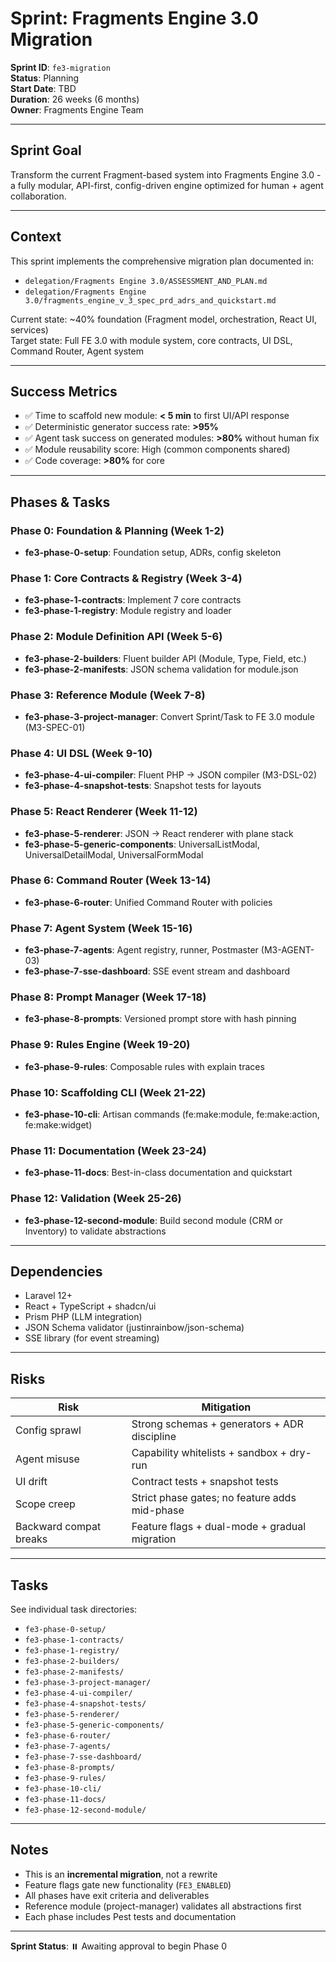 # Sprint: Fragments Engine 3.0 Migration

**Sprint ID**: `fe3-migration`  
**Status**: Planning  
**Start Date**: TBD  
**Duration**: 26 weeks (6 months)  
**Owner**: Fragments Engine Team

---

## Sprint Goal

Transform the current Fragment-based system into Fragments Engine 3.0 - a fully modular, API-first, config-driven engine optimized for human + agent collaboration.

---

## Context

This sprint implements the comprehensive migration plan documented in:
- `delegation/Fragments Engine 3.0/ASSESSMENT_AND_PLAN.md`
- `delegation/Fragments Engine 3.0/fragments_engine_v_3_spec_prd_adrs_and_quickstart.md`

Current state: ~40% foundation (Fragment model, orchestration, React UI, services)  
Target state: Full FE 3.0 with module system, core contracts, UI DSL, Command Router, Agent system

---

## Success Metrics

- ✅ Time to scaffold new module: **< 5 min** to first UI/API response
- ✅ Deterministic generator success rate: **>95%**
- ✅ Agent task success on generated modules: **>80%** without human fix
- ✅ Module reusability score: High (common components shared)
- ✅ Code coverage: **>80%** for core

---

## Phases & Tasks

### Phase 0: Foundation & Planning (Week 1-2)
- **fe3-phase-0-setup**: Foundation setup, ADRs, config skeleton

### Phase 1: Core Contracts & Registry (Week 3-4)
- **fe3-phase-1-contracts**: Implement 7 core contracts
- **fe3-phase-1-registry**: Module registry and loader

### Phase 2: Module Definition API (Week 5-6)
- **fe3-phase-2-builders**: Fluent builder API (Module, Type, Field, etc.)
- **fe3-phase-2-manifests**: JSON schema validation for module.json

### Phase 3: Reference Module (Week 7-8)
- **fe3-phase-3-project-manager**: Convert Sprint/Task to FE 3.0 module (M3-SPEC-01)

### Phase 4: UI DSL (Week 9-10)
- **fe3-phase-4-ui-compiler**: Fluent PHP → JSON compiler (M3-DSL-02)
- **fe3-phase-4-snapshot-tests**: Snapshot tests for layouts

### Phase 5: React Renderer (Week 11-12)
- **fe3-phase-5-renderer**: JSON → React renderer with plane stack
- **fe3-phase-5-generic-components**: UniversalListModal, UniversalDetailModal, UniversalFormModal

### Phase 6: Command Router (Week 13-14)
- **fe3-phase-6-router**: Unified Command Router with policies

### Phase 7: Agent System (Week 15-16)
- **fe3-phase-7-agents**: Agent registry, runner, Postmaster (M3-AGENT-03)
- **fe3-phase-7-sse-dashboard**: SSE event stream and dashboard

### Phase 8: Prompt Manager (Week 17-18)
- **fe3-phase-8-prompts**: Versioned prompt store with hash pinning

### Phase 9: Rules Engine (Week 19-20)
- **fe3-phase-9-rules**: Composable rules with explain traces

### Phase 10: Scaffolding CLI (Week 21-22)
- **fe3-phase-10-cli**: Artisan commands (fe:make:module, fe:make:action, fe:make:widget)

### Phase 11: Documentation (Week 23-24)
- **fe3-phase-11-docs**: Best-in-class documentation and quickstart

### Phase 12: Validation (Week 25-26)
- **fe3-phase-12-second-module**: Build second module (CRM or Inventory) to validate abstractions

---

## Dependencies

- Laravel 12+
- React + TypeScript + shadcn/ui
- Prism PHP (LLM integration)
- JSON Schema validator (justinrainbow/json-schema)
- SSE library (for event streaming)

---

## Risks

| Risk | Mitigation |
|------|------------|
| Config sprawl | Strong schemas + generators + ADR discipline |
| Agent misuse | Capability whitelists + sandbox + dry-run |
| UI drift | Contract tests + snapshot tests |
| Scope creep | Strict phase gates; no feature adds mid-phase |
| Backward compat breaks | Feature flags + dual-mode + gradual migration |

---

## Tasks

See individual task directories:
- `fe3-phase-0-setup/`
- `fe3-phase-1-contracts/`
- `fe3-phase-1-registry/`
- `fe3-phase-2-builders/`
- `fe3-phase-2-manifests/`
- `fe3-phase-3-project-manager/`
- `fe3-phase-4-ui-compiler/`
- `fe3-phase-4-snapshot-tests/`
- `fe3-phase-5-renderer/`
- `fe3-phase-5-generic-components/`
- `fe3-phase-6-router/`
- `fe3-phase-7-agents/`
- `fe3-phase-7-sse-dashboard/`
- `fe3-phase-8-prompts/`
- `fe3-phase-9-rules/`
- `fe3-phase-10-cli/`
- `fe3-phase-11-docs/`
- `fe3-phase-12-second-module/`

---

## Notes

- This is an **incremental migration**, not a rewrite
- Feature flags gate new functionality (`FE3_ENABLED`)
- All phases have exit criteria and deliverables
- Reference module (project-manager) validates all abstractions first
- Each phase includes Pest tests and documentation

---

**Sprint Status**: ⏸️ Awaiting approval to begin Phase 0
